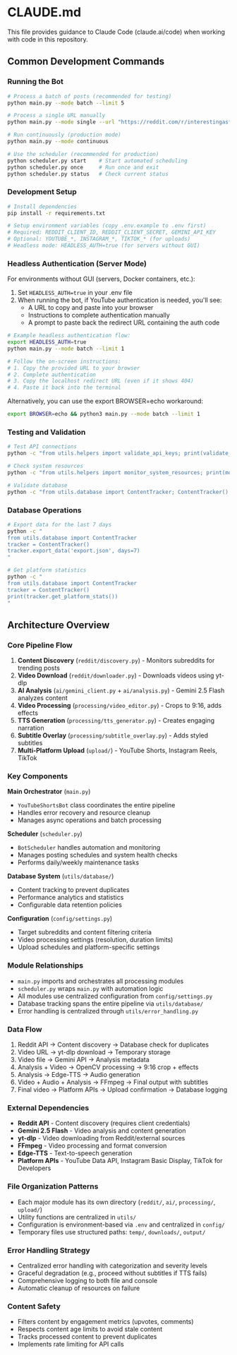 # CLAUDE.md

This file provides guidance to Claude Code (claude.ai/code) when working with code in this repository.

## Common Development Commands

### Running the Bot
```bash
# Process a batch of posts (recommended for testing)
python main.py --mode batch --limit 5

# Process a single URL manually
python main.py --mode single --url "https://reddit.com/r/interestingasfuck/..."

# Run continuously (production mode)
python main.py --mode continuous

# Use the scheduler (recommended for production)
python scheduler.py start    # Start automated scheduling
python scheduler.py once     # Run once and exit
python scheduler.py status   # Check current status
```

### Development Setup
```bash
# Install dependencies
pip install -r requirements.txt

# Setup environment variables (copy .env.example to .env first)
# Required: REDDIT_CLIENT_ID, REDDIT_CLIENT_SECRET, GEMINI_API_KEY
# Optional: YOUTUBE_*, INSTAGRAM_*, TIKTOK_* (for uploads)
# Headless mode: HEADLESS_AUTH=true (for servers without GUI)
```

### Headless Authentication (Server Mode)
For environments without GUI (servers, Docker containers, etc.):

1. Set `HEADLESS_AUTH=true` in your .env file
2. When running the bot, if YouTube authentication is needed, you'll see:
   - A URL to copy and paste into your browser
   - Instructions to complete authentication manually
   - A prompt to paste back the redirect URL containing the auth code

```bash
# Example headless authentication flow:
export HEADLESS_AUTH=true
python main.py --mode batch --limit 1

# Follow the on-screen instructions:
# 1. Copy the provided URL to your browser
# 2. Complete authentication 
# 3. Copy the localhost redirect URL (even if it shows 404)
# 4. Paste it back into the terminal
```

Alternatively, you can use the export BROWSER=echo workaround:
```bash
export BROWSER=echo && python3 main.py --mode batch --limit 1
```

### Testing and Validation
```bash
# Test API connections
python -c "from utils.helpers import validate_api_keys; print(validate_api_keys())"

# Check system resources
python -c "from utils.helpers import monitor_system_resources; print(monitor_system_resources())"

# Validate database
python -c "from utils.database import ContentTracker; ContentTracker().get_processing_stats()"
```

### Database Operations
```bash
# Export data for the last 7 days
python -c "
from utils.database import ContentTracker
tracker = ContentTracker()
tracker.export_data('export.json', days=7)
"

# Get platform statistics
python -c "
from utils.database import ContentTracker
tracker = ContentTracker()
print(tracker.get_platform_stats())
"
```

## Architecture Overview

### Core Pipeline Flow
1. **Content Discovery** (`reddit/discovery.py`) - Monitors subreddits for trending posts
2. **Video Download** (`reddit/downloader.py`) - Downloads videos using yt-dlp
3. **AI Analysis** (`ai/gemini_client.py` + `ai/analysis.py`) - Gemini 2.5 Flash analyzes content
4. **Video Processing** (`processing/video_editor.py`) - Crops to 9:16, adds effects
5. **TTS Generation** (`processing/tts_generator.py`) - Creates engaging narration
6. **Subtitle Overlay** (`processing/subtitle_overlay.py`) - Adds styled subtitles
7. **Multi-Platform Upload** (`upload/`) - YouTube Shorts, Instagram Reels, TikTok

### Key Components

**Main Orchestrator** (`main.py`)
- `YouTubeShortsBot` class coordinates the entire pipeline
- Handles error recovery and resource cleanup
- Manages async operations and batch processing

**Scheduler** (`scheduler.py`)
- `BotScheduler` handles automation and monitoring
- Manages posting schedules and system health checks
- Performs daily/weekly maintenance tasks

**Database System** (`utils/database/`)
- Content tracking to prevent duplicates
- Performance analytics and statistics
- Configurable data retention policies

**Configuration** (`config/settings.py`)
- Target subreddits and content filtering criteria
- Video processing settings (resolution, duration limits)
- Upload schedules and platform-specific settings

### Module Relationships
- `main.py` imports and orchestrates all processing modules
- `scheduler.py` wraps `main.py` with automation logic
- All modules use centralized configuration from `config/settings.py`
- Database tracking spans the entire pipeline via `utils/database/`
- Error handling is centralized through `utils/error_handling.py`

### Data Flow
1. Reddit API → Content discovery → Database check for duplicates
2. Video URL → yt-dlp download → Temporary storage
3. Video file → Gemini API → Analysis metadata
4. Analysis + Video → OpenCV processing → 9:16 crop + effects
5. Analysis → Edge-TTS → Audio generation
6. Video + Audio + Analysis → FFmpeg → Final output with subtitles
7. Final video → Platform APIs → Upload confirmation → Database logging

### External Dependencies
- **Reddit API** - Content discovery (requires client credentials)
- **Gemini 2.5 Flash** - Video analysis and content generation
- **yt-dlp** - Video downloading from Reddit/external sources
- **FFmpeg** - Video processing and format conversion
- **Edge-TTS** - Text-to-speech generation
- **Platform APIs** - YouTube Data API, Instagram Basic Display, TikTok for Developers

### File Organization Patterns
- Each major module has its own directory (`reddit/`, `ai/`, `processing/`, `upload/`)
- Utility functions are centralized in `utils/`
- Configuration is environment-based via `.env` and centralized in `config/`
- Temporary files use structured paths: `temp/`, `downloads/`, `output/`

### Error Handling Strategy
- Centralized error handling with categorization and severity levels
- Graceful degradation (e.g., proceed without subtitles if TTS fails)
- Comprehensive logging to both file and console
- Automatic cleanup of resources on failure

### Content Safety
- Filters content by engagement metrics (upvotes, comments)
- Respects content age limits to avoid stale content
- Tracks processed content to prevent duplicates
- Implements rate limiting for API calls